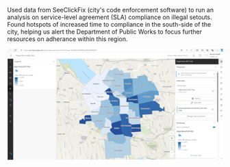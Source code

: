 Used data from SeeClickFix (city's code enforcement software) to run an analysis on service-level agreement (SLA) compliance on illegal setouts. Found hotspots of increased time to compliance in the south-side of the city, helping us alert the Department of Public Works to focus further resources on adherance within this region. 

<img src="/SLAcomplianceArcGis/image.png"/>
